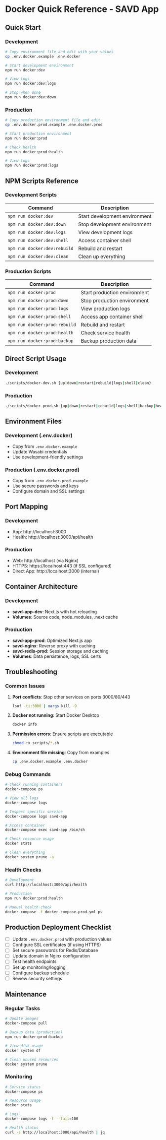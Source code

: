 # Docker Quick Reference - SAVD App

## Quick Start

### Development
```bash
# Copy environment file and edit with your values
cp .env.docker.example .env.docker

# Start development environment
npm run docker:dev

# View logs
npm run docker:dev:logs

# Stop when done
npm run docker:dev:down
```

### Production
```bash
# Copy production environment file and edit
cp .env.docker.prod.example .env.docker.prod

# Start production environment
npm run docker:prod

# Check health
npm run docker:prod:health

# View logs
npm run docker:prod:logs
```

## NPM Scripts Reference

### Development Scripts
| Command | Description |
|---------|-------------|
| `npm run docker:dev` | Start development environment |
| `npm run docker:dev:down` | Stop development environment |
| `npm run docker:dev:logs` | View development logs |
| `npm run docker:dev:shell` | Access container shell |
| `npm run docker:dev:rebuild` | Rebuild and restart |
| `npm run docker:dev:clean` | Clean up everything |

### Production Scripts
| Command | Description |
|---------|-------------|
| `npm run docker:prod` | Start production environment |
| `npm run docker:prod:down` | Stop production environment |
| `npm run docker:prod:logs` | View production logs |
| `npm run docker:prod:shell` | Access app container shell |
| `npm run docker:prod:rebuild` | Rebuild and restart |
| `npm run docker:prod:health` | Check service health |
| `npm run docker:prod:backup` | Backup production data |

## Direct Script Usage

### Development
```bash
./scripts/docker-dev.sh {up|down|restart|rebuild|logs|shell|clean}
```

### Production
```bash
./scripts/docker-prod.sh {up|down|restart|rebuild|logs|shell|backup|health|update|clean}
```

## Environment Files

### Development (.env.docker)
- Copy from `.env.docker.example`
- Update Wasabi credentials
- Use development-friendly settings

### Production (.env.docker.prod)
- Copy from `.env.docker.prod.example`
- Use secure passwords and keys
- Configure domain and SSL settings

## Port Mapping

### Development
- App: http://localhost:3000
- Health: http://localhost:3000/api/health

### Production
- Web: http://localhost (via Nginx)
- HTTPS: https://localhost:443 (if SSL configured)
- Direct App: http://localhost:3000 (internal)

## Container Architecture

### Development
- **savd-app-dev**: Next.js with hot reloading
- **Volumes**: Source code, node_modules, .next cache

### Production
- **savd-app-prod**: Optimized Next.js app
- **savd-nginx**: Reverse proxy with caching
- **savd-redis-prod**: Session storage and caching
- **Volumes**: Data persistence, logs, SSL certs

## Troubleshooting

### Common Issues

1. **Port conflicts**: Stop other services on ports 3000/80/443
   ```bash
   lsof -ti:3000 | xargs kill -9
   ```

2. **Docker not running**: Start Docker Desktop
   ```bash
   docker info
   ```

3. **Permission errors**: Ensure scripts are executable
   ```bash
   chmod +x scripts/*.sh
   ```

4. **Environment file missing**: Copy from examples
   ```bash
   cp .env.docker.example .env.docker
   ```

### Debug Commands

```bash
# Check running containers
docker-compose ps

# View all logs
docker-compose logs

# Inspect specific service
docker-compose logs savd-app

# Access container
docker-compose exec savd-app /bin/sh

# Check resource usage
docker stats

# Clean everything
docker system prune -a
```

### Health Checks

```bash
# Development
curl http://localhost:3000/api/health

# Production
npm run docker:prod:health

# Manual health check
docker-compose -f docker-compose.prod.yml ps
```

## Production Deployment Checklist

- [ ] Update `.env.docker.prod` with production values
- [ ] Configure SSL certificates (if using HTTPS)
- [ ] Set secure passwords for Redis/Database
- [ ] Update domain in Nginx configuration
- [ ] Test health endpoints
- [ ] Set up monitoring/logging
- [ ] Configure backup schedule
- [ ] Review security settings

## Maintenance

### Regular Tasks

```bash
# Update images
docker-compose pull

# Backup data (production)
npm run docker:prod:backup

# View disk usage
docker system df

# Clean unused resources
docker system prune
```

### Monitoring

```bash
# Service status
docker-compose ps

# Resource usage
docker stats

# Logs
docker-compose logs -f --tail=100

# Health status
curl -s http://localhost:3000/api/health | jq
```